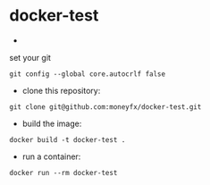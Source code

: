 # docker-test 

- 
set your git

`git config --global core.autocrlf false`

- clone this repository:

`git clone git@github.com:moneyfx/docker-test.git`

- build the image:

`docker build -t docker-test .`

- run a container:

`docker run --rm docker-test`
